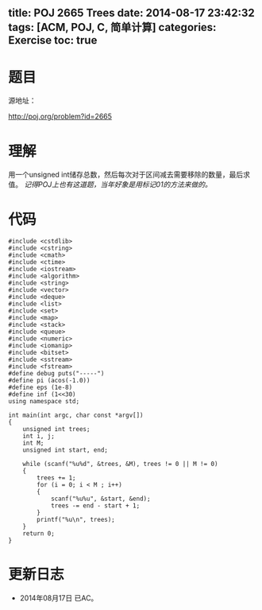 title: POJ 2665 Trees
date: 2014-08-17 23:42:32
tags: [ACM, POJ, C, 简单计算]
categories: Exercise
toc: true
---
# 题目
源地址：

http://poj.org/problem?id=2665

# 理解
用一个unsigned int储存总数，然后每次对于区间减去需要移除的数量，最后求值。
*记得POJ上也有这道题，当年好象是用标记01的方法来做的。*

<!-- more -->

# 代码
```#include <cstdio>
#include <cstdlib>
#include <cstring>
#include <cmath>
#include <ctime>
#include <iostream>
#include <algorithm>
#include <string>
#include <vector>
#include <deque>
#include <list>
#include <set>
#include <map>
#include <stack>
#include <queue>
#include <numeric>
#include <iomanip>
#include <bitset>
#include <sstream>
#include <fstream>
#define debug puts("-----")
#define pi (acos(-1.0))
#define eps (1e-8)
#define inf (1<<30)
using namespace std;

int main(int argc, char const *argv[])
{
    unsigned int trees;
    int i, j;
    int M;
    unsigned int start, end;

    while (scanf("%u%d", &trees, &M), trees != 0 || M != 0)
    {
        trees += 1;
        for (i = 0; i < M ; i++)
        {
            scanf("%u%u", &start, &end);
            trees -= end - start + 1;
        }
        printf("%u\n", trees);
    }
    return 0;
}
```
# 更新日志
- 2014年08月17日 已AC。